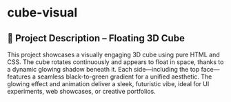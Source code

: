# cube-visual

## 🧊 Project Description – Floating 3D Cube

This project showcases a visually engaging 3D cube using pure HTML and CSS. The cube rotates continuously and appears to float in space, thanks to a dynamic glowing shadow beneath it. Each side—including the top face—features a seamless black-to-green gradient for a unified aesthetic. The glowing effect and animation deliver a sleek, futuristic vibe, ideal for UI experiments, web showcases, or creative portfolios.

